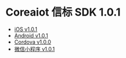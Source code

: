 # Coreaiot 信标 SDK 1.0.1

- [iOS v1.0.1](./iOS.md)
- [Android v1.0.1](./Android.md)
- [Cordova v1.0.0](./Cordova.md)
- [微信小程序 v1.0.1](./WechatMinigram.md)